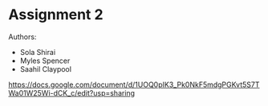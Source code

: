 # Assignment 2

Authors: 
- Sola Shirai
- Myles Spencer
- Saahil Claypool

https://docs.google.com/document/d/1UOQ0pIK3_Pk0NkF5mdgPGKvt5S7TWa01W25Wi-dCK_c/edit?usp=sharing